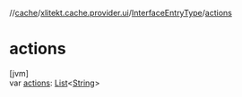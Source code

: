 //[cache](../../../index.md)/[xlitekt.cache.provider.ui](../index.md)/[InterfaceEntryType](index.md)/[actions](actions.md)

# actions

[jvm]\
var [actions](actions.md): [List](https://kotlinlang.org/api/latest/jvm/stdlib/kotlin.collections/-list/index.html)&lt;[String](https://kotlinlang.org/api/latest/jvm/stdlib/kotlin/-string/index.html)&gt;
